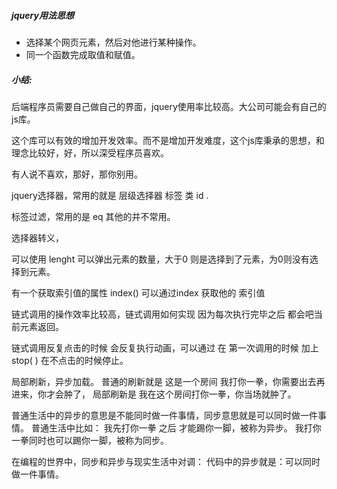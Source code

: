 ##### jquery用法思想

- 选择某个网页元素，然后对他进行某种操作。
- 同一个函数完成取值和赋值。

##### 小结:

后端程序员需要自己做自己的界面，jquery使用率比较高。大公司可能会有自己的js库。

这个库可以有效的增加开发效率。而不是增加开发难度，这个js库秉承的思想，和理念比较好，好，所以深受程序员喜欢。

有人说不喜欢，那好，那你别用。

jquery选择器，常用的就是 层级选择器  标签  类  id .

标签过滤，常用的是 eq 其他的并不常用。

选择器转义，

可以使用 lenght 可以弹出元素的数量，大于0 则是选择到了元素，为0则没有选择到元素。

有一个获取索引值的属性 index()  可以通过index 获取他的 索引值

链式调用的操作效率比较高，链式调用如何实现 因为每次执行完毕之后 都会吧当前元素返回。

链式调用反复点击的时候 会反复执行动画，可以通过 在 第一次调用的时候 加上  stop( )  在不点击的时候停止。





局部刷新，异步加载。
普通的刷新就是 这是一个房间 我打你一拳，你需要出去再进来，你才会肿了，
局部刷新是 我在这个房间打你一拳，你当场就肿了。

普通生活中的异步的意思是不能同时做一件事情，同步意思就是可以同时做一件事情。
普通生活中比如：
我先打你一拳 之后 才能踢你一脚，被称为异步。
我打你一拳同时也可以踢你一脚，被称为同步。

在编程的世界中，同步和异步与现实生活中对调：
代码中的异步就是：可以同时做一件事情。